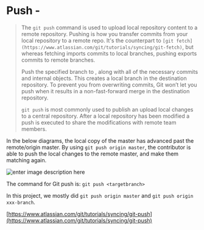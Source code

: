 # Push - 

>The `git push` command is used to upload local repository content to a remote repository. Pushing is how you transfer commits from your local repository to a remote repo. It's the counterpart to `[git fetch](https://www.atlassian.com/git/tutorials/syncing/git-fetch)`, but whereas fetching imports commits to local branches, pushing exports commits to remote branches.
>
>Push the specified branch to <remote>, along with all of the necessary commits and internal objects. This creates a local branch in the destination repository. To prevent you from overwriting commits, Git won’t let you push when it results in a non-fast-forward merge in the destination repository.
>
>`git push` is most commonly used to publish an upload local changes to a central repository. After a local repository has been modified a push is executed to share the modifications with remote team members.

In the below diagrams, the local copy of the master has advanced past the remote/origin master. By using ```git push origin master```, the contributor is able to push the local changes to the remote master, and make them matching again.

![enter image description here](https://www.atlassian.com/dam/jcr:f148974e-7d4d-4c0e-bd31-8ac5467d1e6a/04.svg)

The command for Git push is:
```git push <targetbranch>```

In this project, we mostly did ```git push origin master``` and ```git push origin xxx-branch```.

[https://www.atlassian.com/git/tutorials/syncing/git-push](https://www.atlassian.com/git/tutorials/syncing/git-push)
